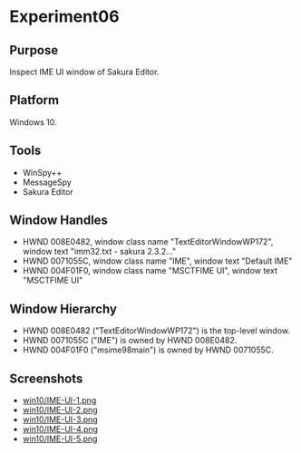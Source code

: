 ﻿# Experiment06

## Purpose

Inspect IME UI window of Sakura Editor.

## Platform

Windows 10.

## Tools

- WinSpy++
- MessageSpy
- Sakura Editor

## Window Handles

- HWND 008E0482, window class name "TextEditorWindowWP172", window text "imm32.txt - sakura 2.3.2..."
- HWND 0071055C, window class name "IME", window text "Default IME"
- HWND 004F01F0, window class name "MSCTFIME UI", window text "MSCTFIME UI"

## Window Hierarchy

- HWND 008E0482 ("TextEditorWindowWP172") is the top-level window.
- HWND 0071055C ("IME") is owned by HWND 008E0482.
- HWND 004F01F0 ("msime98main") is owned by HWND 0071055C.

## Screenshots

- [win10/IME-UI-1.png](win10/IME-UI-1.png)
- [win10/IME-UI-2.png](win10/IME-UI-2.png)
- [win10/IME-UI-3.png](win10/IME-UI-3.png)
- [win10/IME-UI-4.png](win10/IME-UI-4.png)
- [win10/IME-UI-5.png](win10/IME-UI-5.png)
